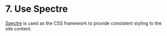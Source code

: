 # 7. Use Spectre

[Spectre](https://github.com/picturepan2/spectre) is used as the CSS framework
to provide consistent styling to the site content.
